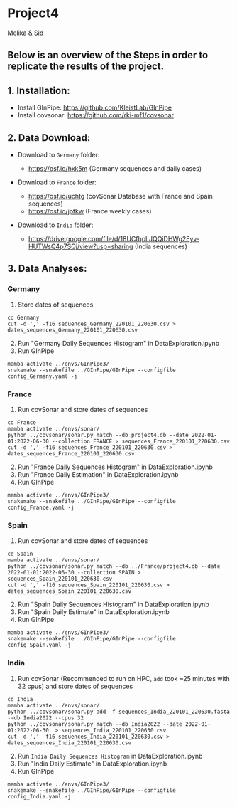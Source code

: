 # Project4

Melika & Sid

Below is an overview of the Steps in order to replicate the results of the project. 
---

## 1. Installation:

- Install GInPipe: https://github.com/KleistLab/GInPipe
- Install covsonar: https://github.com/rki-mf1/covsonar


## 2. Data Download:

- Download to `Germany` folder:
  - https://osf.io/hxk5m (Germany sequences and daily cases)
    
- Download to `France` folder:
  - https://osf.io/uchtg (covSonar Database with France and Spain sequences)
  - https://osf.io/jptkw (France weekly cases)

- Download to `India` folder:
  - https://drive.google.com/file/d/18UCfhpLJQQiDHWg2Eyv-HUTWsQ4p7SQj/view?usp=sharing (India sequences)


## 3. Data Analyses:

### Germany
1. Store dates of sequences 
```
cd Germany
cut -d ',' -f16 sequences_Germany_220101_220630.csv > dates_sequences_Germany_220101_220630.csv
```
2. Run "Germany Daily Sequences Histogram" in DataExploration.ipynb
3. Run GInPipe
```
mamba activate ../envs/GInPipe3/
snakemake --snakefile ../GInPipe/GInPipe --configfile config_Germany.yaml -j
```

### France
1. Run covSonar and store dates of sequences
```
cd France
mamba activate ../envs/sonar/
python ../covsonar/sonar.py match --db project4.db --date 2022-01-01:2022-06-30 --collection FRANCE > sequences_France_220101_220630.csv
cut -d ',' -f16 sequences_France_220101_220630.csv > dates_sequences_France_220101_220630.csv
```
2. Run "France Daily Sequences Histogram" in DataExploration.ipynb
3. Run "France Daily Estimation" in DataExploration.ipynb
4. Run GInPipe
```
mamba activate ../envs/GInPipe3/
snakemake --snakefile ../GInPipe/GInPipe --configfile config_France.yaml -j
```

### Spain
1. Run covSonar and store dates of sequences
```
cd Spain
mamba activate ../envs/sonar/
python ../covsonar/sonar.py match --db ../France/project4.db --date 2022-01-01:2022-06-30 --collection SPAIN > sequences_Spain_220101_220630.csv
cut -d ',' -f16 sequences_Spain_220101_220630.csv > dates_sequences_Spain_220101_220630.csv
```
2. Run "Spain Daily Sequences Histogram" in DataExploration.ipynb
3. Run "Spain Daily Estimate" in DataExploration.ipynb
4. Run GInPipe
```
mamba activate ../envs/GInPipe3/
snakemake --snakefile ../GInPipe/GInPipe --configfile config_Spain.yaml -j
```
  
### India
1. Run covSonar (Recommended to run on HPC, `add` took ~25 minutes with 32 cpus) and store dates of sequences
```
cd India
mamba activate ../envs/sonar/
python ../covsonar/sonar.py add -f sequences_India_220101_220630.fasta --db India2022 --cpus 32
python ../covsonar/sonar.py match --db India2022 --date 2022-01-01:2022-06-30  > sequences_India_220101_220630.csv
cut -d ',' -f16 sequences_India_220101_220630.csv > dates_sequences_India_220101_220630.csv
```
2. Run `India Daily Sequences Histogram` in DataExploration.ipynb
3. Run "India Daily Estimate" in DataExploration.ipynb
4. Run GInPipe
```
mamba activate ../envs/GInPipe3/
snakemake --snakefile ../GInPipe/GInPipe --configfile config_India.yaml -j
```



    
